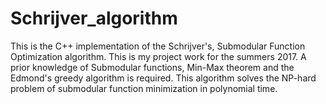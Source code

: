 # Schrijver_algorithm
This is the C++ implementation of the Schrijver's, Submodular Function Optimization algorithm.
This is my project work for the summers 2017. A prior knowledge of Submodular functions, Min-Max theorem and the Edmond's greedy algorithm is required. This algorithm solves the NP-hard problem of submodular function minimization in polynomial time.
